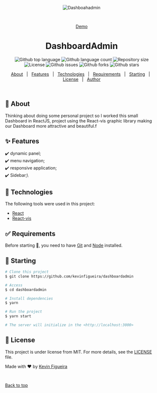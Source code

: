 <div align="center" id="top"> 
  <img src="./.github/app.gif" alt="Dashboahadmin" />

  &#xa0;

  <a href="https://dashboardadmin-1.netlify.app/">Demo</a>
</div>

<h1 align="center">DashboardAdmin</h1>

<p align="center">
  <img alt="Github top language" src="https://img.shields.io/github/languages/top/kevinfigueira/dasboahadmin?color=56BEB8">

  <img alt="Github language count" src="https://img.shields.io/github/languages/count/kevinfigueira/dasboahadmin?color=56BEB8">

  <img alt="Repository size" src="https://img.shields.io/github/repo-size/kevinfigueira/dasboahadmin?color=56BEB8">

  <img alt="License" src="https://img.shields.io/github/license/kevinfigueira/dasboahadmin?color=56BEB8">

  <img alt="Github issues" src="https://img.shields.io/github/issues/kevinfigueira/dasboahadmin?color=56BEB8" />

  <img alt="Github forks" src="https://img.shields.io/github/forks/kevinfigueira/dasboahadmin?color=56BEB8" />

  <img alt="Github stars" src="https://img.shields.io/github/stars/kevinfigueira/dasboahadmin?color=56BEB8" />
</p>

<!-- Status -->

<!-- <h4 align="center"> 
	🚧  Dasboahadmin 🚀 Under construction...  🚧
</h4> 

<hr> -->

<p align="center">
  <a href="#dart-about">About</a> &#xa0; | &#xa0; 
  <a href="#sparkles-features">Features</a> &#xa0; | &#xa0;
  <a href="#rocket-technologies">Technologies</a> &#xa0; | &#xa0;
  <a href="#white_check_mark-requirements">Requirements</a> &#xa0; | &#xa0;
  <a href="#checkered_flag-starting">Starting</a> &#xa0; | &#xa0;
  <a href="#memo-license">License</a> &#xa0; | &#xa0;
  <a href="https://github.com/kevinfigueira" target="_blank">Author</a>
</p>

<br>

## :dart: About ##

Thinking about doing some personal project so I worked this small Dashboard in ReactJS, project using the React-vis graphic library making our Dashboard more attractive and beautiful.f

## :sparkles: Features ##

:heavy_check_mark: dynamic panel;\
:heavy_check_mark: menu navigation;\
:heavy_check_mark: responsive application;\
:heavy_check_mark: Sidebar;\

## :rocket: Technologies ##

The following tools were used in this project:

- [React](https://pt-br.reactjs.org/)
- [React-vis](https://uber.github.io/react-vis/)

## :white_check_mark: Requirements ##

Before starting :checkered_flag:, you need to have [Git](https://git-scm.com) and [Node](https://nodejs.org/en/) installed.

## :checkered_flag: Starting ##

```bash
# Clone this project
$ git clone https://github.com/kevinfigueira/dashboardadmin

# Access
$ cd dashboardadmin

# Install dependencies
$ yarn

# Run the project
$ yarn start

# The server will initialize in the <http://localhost:3000>
```

## :memo: License ##

This project is under license from MIT. For more details, see the [LICENSE](LICENSE.md) file.


Made with :heart: by <a href="https://github.com/kevinfigueira" target="_blank">Kevin Figueira</a>

&#xa0;

<a href="#top">Back to top</a>
